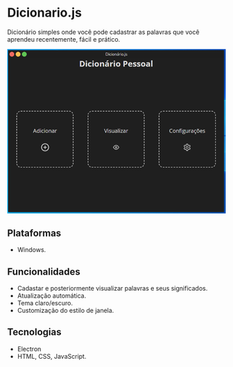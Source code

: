 # Dicionario.js
 
Dicionário simples onde você pode cadastrar as palavras que você aprendeu recentemente, fácil e prático.

![screenshot](./.github/screenshot.png)

## Plataformas

* Windows.
## Funcionalidades

* Cadastar e posteriormente visualizar palavras e seus significados.
* Atualização automática.
* Tema claro/escuro.
* Customização do estilo de janela.

## Tecnologias

* Electron
* HTML, CSS, JavaScript.